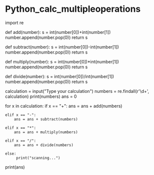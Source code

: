 # Python_calc_multipleoperations
import re


def add(number):
    s = int(number[0])+int(number[1])
    number.append(number.pop(0))
    return s


def subtract(number):
    s = int(number[0])-int(number[1])
    number.append(number.pop(0))
    return s


def multiply(number):
    s = int(number[0])*int(number[1])
    number.append(number.pop(0))
    return s


def divide(number):
    s = int(number[0])/int(number[1])
    number.append(number.pop(0))
    return s


calculation = input("Type your calculation")
numbers = re.findall(r'\d+', calculation)
print(numbers)
ans = 0

for x in calculation:
    if x == "+":
        ans = ans + add(numbers)

    elif x == "-":
        ans = ans + subtract(numbers)

    elif x == "*":
        ans = ans + multiply(numbers)

    elif x == "/":
        ans = ans + divide(numbers)

    else:
         print("scanning...")

print(ans)
